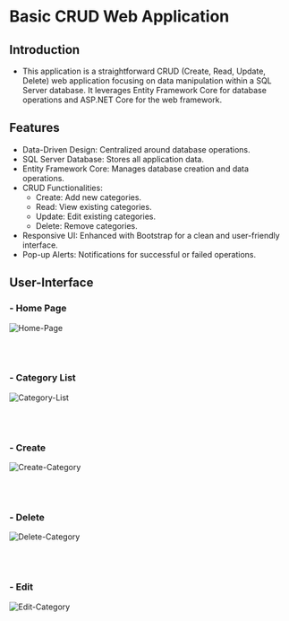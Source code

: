 # Basic CRUD Web Application

## Introduction
- This application is a straightforward CRUD (Create, Read, Update, Delete) web application focusing on data manipulation within a SQL Server database. It leverages Entity Framework Core for database operations and ASP.NET Core for the web framework.

## Features
- Data-Driven Design: Centralized around database operations.
- SQL Server Database: Stores all application data.
- Entity Framework Core: Manages database creation and data operations.
- CRUD Functionalities: 
	- Create: Add new categories.
	- Read: View existing categories.
	- Update: Edit existing categories.
	- Delete: Remove categories.
- Responsive UI: Enhanced with Bootstrap for a clean and user-friendly interface.
- Pop-up Alerts: Notifications for successful or failed operations.

## User-Interface
### - Home Page
![Home-Page](https://github.com/Gravqc/Asp.NetCore-CRUD/assets/90492971/65a05f40-fe8d-440c-a765-0f632139b77e)

<br /><br />

### - Category List
![Category-List](https://github.com/Gravqc/Asp.NetCore-CRUD/assets/90492971/500c9cb6-7122-48b7-afb0-bcb391b1bab5)

<br /><br />

### - Create
![Create-Category](https://github.com/Gravqc/Asp.NetCore-CRUD/assets/90492971/af217fa1-81cf-46a0-9077-601ddb469683)

<br /><br />

### - Delete 
![Delete-Category](https://github.com/Gravqc/Asp.NetCore-CRUD/assets/90492971/e2aeb08a-c3f9-43d9-a5d3-0500d1e76ea5)

<br /><br />

### - Edit
![Edit-Category](https://github.com/Gravqc/Asp.NetCore-CRUD/assets/90492971/2f894d8f-638d-4f5a-a217-8c2e9627a8e6)

<br /><br />

